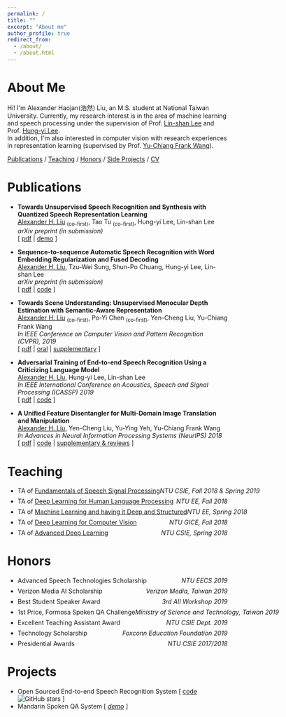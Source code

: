 ```yaml
---
permalink: /
title: ""
excerpt: "About me"
author_profile: true
redirect_from: 
  - /about/
  - /about.html
---
```



# About Me

Hi! I'm Alexander Haojan(浩然) Liu, an M.S. student at National Taiwan University. 
Currently, my research interest is in the area of machine learning and speech processing under the supervision of Prof. [Lin-shan Lee](http://speech.ee.ntu.edu.tw/previous_version/lslNew.htm) and Prof. [Hung-yi Lee](http://speech.ee.ntu.edu.tw/~tlkagk/).<br/>
In addition, I'm also interested in computer vision with research experiences in representation learning (supervised by Prof. [Yu-Chiang Frank Wang](http://vllab.ee.ntu.edu.tw/members.html)).

[Publications](#publications) / [Teaching](#teaching) / [Honors](#honors) / [Side Projects](#projects) / [CV](files/cv.pdf)
<!-- 
/ [Talks](#Talks) 
-->

# Publications

- **Towards Unsupervised Speech Recognition and Synthesis with Quantized Speech Representation Learning**<br/>
    <u>Alexander H. Liu</u> <sub>(co-first)</sub>, Tao Tu <sub>(co-first)</sub>,  Hung-yi Lee, Lin-shan Lee<br/>
    *arXiv preprint (in submission)*<br/>
    [ [pdf](https://arxiv.org/abs/1910.12729) | [demo](https://ttaoretw.github.io/SeqRQ-AE/demo.html) ]

- **Sequence-to-sequence Automatic Speech Recognition with Word Embedding Regularization and Fused Decoding**<br/>
    <u>Alexander H. Liu</u>, Tzu-Wei Sung, Shun-Po Chuang, Hung-yi Lee, Lin-shan Lee<br/>
    *arXiv preprint (in submission)*<br/>
    [ [pdf](https://arxiv.org/abs/1910.12740) | [code](https://github.com/Alexander-H-Liu/End-to-end-ASR-Pytorch) ]

- **Towards Scene Understanding: Unsupervised Monocular Depth Estimation with Semantic-Aware Representation**<br/>
    <u>Alexander H. Liu</u> <sub>(co-first)</sub>, Po-Yi Chen <sub>(co-first)</sub>, Yen-Cheng Liu, Yu-Chiang Frank Wang<br/>
    *In IEEE Conference on Computer Vision and Pattern Recognition (CVPR), 2019*<br/>
    [ [pdf](http://openaccess.thecvf.com/content_CVPR_2019/papers/Chen_Towards_Scene_Understanding_Unsupervised_Monocular_Depth_Estimation_With_Semantic-Aware_Representation_CVPR_2019_paper.pdf) | [oral](https://www.youtube.com/watch?v=BQZ5xKd5kis&t=4717s) | [supplementary](http://openaccess.thecvf.com/content_CVPR_2019/html/Chen_Towards_Scene_Understanding_Unsupervised_Monocular_Depth_Estimation_With_Semantic-Aware_Representation_CVPR_2019_paper.html) ]
    
- **Adversarial Training of End-to-end Speech Recognition Using a Criticizing Language Model**<br/>
    <u>Alexander H. Liu</u>, Hung-yi Lee, Lin-shan Lee<br/>
    *In IEEE International Conference on Acoustics, Speech and Signal Processing (ICASSP) 2019*<br/>
    [ [pdf](https://arxiv.org/abs/1811.00787) | [code](https://github.com/Alexander-H-Liu/End-to-end-ASR-Pytorch) ]
    
- **A Unified Feature Disentangler for Multi-Domain Image Translation and Manipulation**<br/>
    <u>Alexander H. Liu</u>, Yen-Cheng Liu, Yu-Ying Yeh, Yu-Chiang Frank Wang<br/>
    *In Advances in Neural Information Processing Systems (NeurIPS) 2018*<br/>
    [ [pdf](http://papers.nips.cc/paper/7525-a-unified-feature-disentangler-for-multi-domain-image-translation-and-manipulation.pdf) | [code](https://github.com/Alexander-H-Liu/UFDN) | [supplementary & reviews](http://papers.nips.cc/paper/7525-a-unified-feature-disentangler-for-multi-domain-image-translation-and-manipulation)  ]


# Teaching

- <p style="display: flex; flex-direction: row; justify-content: space-between; margin: 0 0 0.5em;"><span style="flex: 0 0 auto">TA of <a href="http://speech.ee.ntu.edu.tw/DSP2018Autumn/">Fundamentals of Speech Signal Processing</a></span> <span style="flex:  0 0 auto"><i>NTU CSIE, Fall 2018 & Spring 2019</i></span></p>
- <p style="display: flex; flex-direction: row; justify-content: space-between; margin: 0 0 0.5em;"><span style="flex: 0 0 auto">TA of <a href="http://speech.ee.ntu.edu.tw/~tlkagk/courses.html">Deep Learning for Human Language Processing</a></span> <span style="flex:  0 0 auto"><i>NTU EE, Fall 2018</i></span></p>
- <p style="display: flex; flex-direction: row; justify-content: space-between; margin: 0 0 0.5em;"><span style="flex: 0 0 auto">TA of <a href="http://speech.ee.ntu.edu.tw/~tlkagk/courses_MLDS18.html">Machine Learning and having it Deep and Structured</a></span> <span style="flex:  0 0 auto"><i>NTU EE, Spring 2018</i></span></p>
- <p style="display: flex; flex-direction: row; justify-content: space-between; margin: 0 0 0.5em;"><span style="flex: 0 0 auto">TA of <a href="">Deep Learning for Computer Vision</a></span> <span style="flex:  0 0 auto"><i>NTU GICE, Fall 2018</i></span></p>
- <p style="display: flex; flex-direction: row; justify-content: space-between; margin: 0 0 0.5em;"><span style="flex: 0 0 auto">TA of <a href="">Advanced Deep Learning</a></span> <span style="flex:  0 0 auto"><i>NTU CSIE, Spring 2018</i></span></p>

<!-- 
# Talks
- [Towards Scene Understanding: Unsupervised Monocular Depth Estimation With Semantic-Aware Representation](http://aliensunmin.github.io/aii_workshop/3rd/) , *3rd AII workshop, New Taipei, Taiwan, July 2019*
- [Towards Scene Understanding: Unsupervised Monocular Depth Estimation With Semantic-Aware Representation](https://www.youtube.com/watch?v=BQZ5xKd5kis&t=4717s) , *CVPR, CA, USA, June 2019*
- [Towards Scene Understanding: Unsupervised Monocular Depth Estimation With Semantic-Aware Representation]() , *Yahoo! Inc., Taipei, Taiwan, May 2019*
-->

# Honors

- <p style="display: flex; flex-direction: row; justify-content: space-between; margin: 0 0 0.5em;"><span style="flex: 0 0 auto">Advanced Speech Technologies Scholarship</span> <span style="flex:  0 0 auto"><i>NTU EECS 2019</i></span></p>
- <p style="display: flex; flex-direction: row; justify-content: space-between; margin: 0 0 0.5em;"><span style="flex: 0 0 auto">Verizon Media AI Scholarship</span> <span style="flex:  0 0 auto"><i>Verizon Media, Taiwan 2019</i></span></p>
- <p style="display: flex; flex-direction: row; justify-content: space-between; margin: 0 0 0.5em;"><span style="flex: 0 0 auto">Best Student Speaker Award</span> <span style="flex:  0 0 auto"><i>3rd AII Workshop 2019</i></span></p>
- <p style="display: flex; flex-direction: row; justify-content: space-between; margin: 0 0 0.5em;"><span style="flex: 0 0 auto">1st Price, Formosa Spoken QA Challenge</span> <span style="flex:  0 0 auto"><i>Ministry of Science and Technology, Taiwan 2019</i></span></p>
- <p style="display: flex; flex-direction: row; justify-content: space-between; margin: 0 0 0.5em;"><span style="flex: 0 0 auto">Excellent Teaching Assistant Award</span> <span style="flex:  0 0 auto"><i>NTU CSIE Dept. 2019</i></span></p>
- <p style="display: flex; flex-direction: row; justify-content: space-between; margin: 0 0 0.5em;"><span style="flex: 0 0 auto">Technology Scholarship</span> <span style="flex:  0 0 auto"><i>Foxconn Education Foundation 2019</i></span></p>
- <p style="display: flex; flex-direction: row; justify-content: space-between; margin: 0 0 0.5em;"><span style="flex: 0 0 auto">Presidential Awards</span> <span style="flex:  0 0 auto"><i>NTU CSIE 2017/2018</i></span></p>


# Projects

- Open Sourced End-to-end Speech Recognition System [ [code](https://github.com/Alexander-H-Liu/End-to-end-ASR-Pytorch) ![GitHub stars](https://img.shields.io/github/stars/Alexander-H-Liu/End-to-end-ASR-Pytorch?style=social&label=Star&maxAge=2592000) ]
- Mandarin Spoken QA System [ *[demo](http://deeplearning.website:8080/?fbclid=IwAR1G6mdk34Q9vA29KhKyn7AFNblR2iV3c2N21H7AbKXS9EN9VuFgO8vIrBE)* ]
